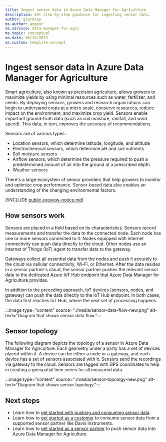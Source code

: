```yaml
---
title: Ingest sensor data in Azure Data Manager for Agriculture
description: Get step-by-step guidance for ingesting sensor data.
author: gourdsay
ms.author: angour
ms.service: data-manager-for-agri
ms.topic: conceptual
ms.date: 06/19/2023
ms.custom: template-concept
---
```


# Ingest sensor data in Azure Data Manager for Agriculture

Smart agriculture, also known as precision agriculture, allows growers to maximize yields by using minimal resources such as water, fertilizer, and seeds. By deploying sensors, growers and research organizations can begin to understand crops at a micro scale, conserve resources, reduce impact on the environment, and maximize crop yield. Sensors enable important ground-truth data (such as soil moisture, rainfall, and wind speed). This data, in turn, improves the accuracy of recommendations.

Sensors are of various types:

* Location sensors, which determine latitude, longitude, and altitude
* Electrochemical sensors, which determine pH and soil nutrients
* Soil moisture sensors
* Airflow sensors, which determine the pressure required to push a predetermined amount of air into the ground at a prescribed depth
* Weather sensors

There's a large ecosystem of sensor providers that help growers to monitor and optimize crop performance. Sensor-based data also enables an understanding of the changing environmental factors.

[!INCLUDE [public-preview-notice.md](includes/public-preview-notice.md)]

## How sensors work

Sensors are placed in a field based on its characteristics. Sensors record measurements and transfer the data to the connected node. Each node has one or more sensors connected to it. Nodes equipped with internet connectivity can push data directly to the cloud. Other nodes use an Internet of Things (IoT) agent to transfer data to the gateway.

Gateways collect all essential data from the nodes and push it securely to the cloud via cellular connectivity, Wi-Fi, or Ethernet. After the data resides in a sensor partner's cloud, the sensor partner pushes the relevant sensor data to the dedicated Azure IoT Hub endpoint that Azure Data Manager for Agriculture provides.

In addition to the preceding approach, IoT devices (sensors, nodes, and gateway) can push the data directly to the IoT Hub endpoint. In both cases, the data first reaches IoT Hub, where the next set of processing happens.  

:::image type="content" source="./media/sensor-data-flow-new.png" alt-text="Diagram that shows sensor data flow.":::

## Sensor topology

The following diagram depicts the topology of a sensor in Azure Data Manager for Agriculture. Each geometry under a party has a set of devices placed within it. A device can be either a node or a gateway, and each device has a set of sensors associated with it. Sensors send the recordings via gateway to the cloud. Sensors are tagged with GPS coordinates to help in creating a geospatial time series for all measured data.

:::image type="content" source="./media/sensor-topology-new.png" alt-text="Diagram that shows sensor topology.":::

## Next steps

* Learn how to [get started with pushing and consuming sensor data](./how-to-set-up-sensor-as-customer-and-partner.md).
* Learn how to [get started as a customer](./how-to-set-up-sensors-customer.md) to consume sensor data from a supported sensor partner like Davis Instruments.
* Learn how to [get started as a sensor partner](./how-to-set-up-sensors-partner.md) to push sensor data into Azure Data Manager for Agriculture.
